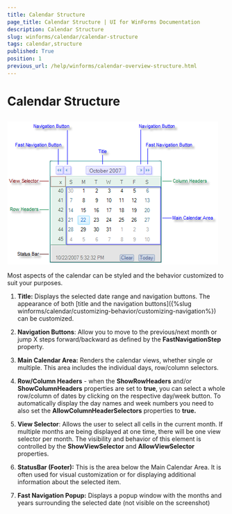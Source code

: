 ```yaml
---
title: Calendar Structure
page_title: Calendar Structure | UI for WinForms Documentation
description: Calendar Structure
slug: winforms/calendar/calendar-structure
tags: calendar,structure
published: True
position: 1
previous_url: /help/winforms/calendar-overview-structure.html
---
```


# Calendar Structure



## 

![calendar-calendar-structure 001](images/calendar-calendar-structure001.png)

Most aspects of the calendar can be styled and the behavior customized to suit your purposes.

1. __Title:__ Displays the selected date range and navigation buttons. The appearance of both [title and the navigation buttons]({%slug winforms/calendar/customizing-behavior/customizing-navigation%}) can be customized. 


1. __Navigation Buttons__: Allow you to move to the previous/next month or jump X steps forward/backward as defined by the __FastNavigationStep__ property. 


1. __Main Calendar Area:__ Renders the calendar views, whether single or multiple. This area includes the individual days, row/column selectors. 


1. __Row/Column Headers__ - when the __ShowRowHeaders__ and/or __ShowColumnHeaders__ properties are set to __true__, you can select a whole row/column of dates by clicking on the respective day/week button. To automatically display the day names and week numbers you need to also set the __AllowColumnHeaderSelectors__ properties to __true.__

1. __View Selector__: Allows the user to select all cells in the current month. If multiple months are being displayed at one time, there will be one view selector per month. The visibility and behavior of this element is controlled by the __ShowViewSelector__ and __AllowViewSelector__ properties.

1. __StatusBar (Footer):__ This is the area below the Main Calendar Area. It is often used for visual customization or for displaying additional information about the selected item. 

1. __Fast Navigation Popup:__ Displays a popup window with the months and years surrounding the selected date (not visible on the screenshot)
